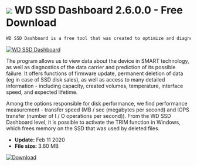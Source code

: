 # ![](https://cdn.softexe.net/static/icon/5/wd-ssd-dashboard-8233.png) WD SSD Dashboard 2.6.0.0 - Free Download

```sh
WD SSD Dashboard is a free tool that was created to optimize and diagnose SSDs produced by Western Digital.
```
[![WD SSD Dashboard](https://gallery.dpcdn.pl/imgc/Tools/75817/g_-_420x350_1.5_-_x20170518172844_0.jpg)](https://softexe.net/win/disks-files/other/wd-ssd-dashboard:hbcc.html)

The program allows us to view data about the device in SMART technology, as well as diagnostics of the data carrier and prediction of its possible failure. It offers functions of firmware update, permanent deletion of data (eg in case of SSD disk sales), as well as access to many detailed information - including capacity, created volumes, temperature, interface speed, and expected lifetime.
 
 Among the options responsible for disk performance, we find performance measurement - transfer speed (MB / sec (megabytes per second) and IOPS transfer (number of I / O operations per second)). From the WD SSD Dashboard level, it is possible to activate the TRIM function in Windows, which frees memory on the SSD that was used by deleted files.


- **Update:** Feb 11 2020
- **File size:** 3.60 MB

[![Download](https://cdn.softexe.net/static/img/download.png)](https://softexe.net/win/disks-files/other/wd-ssd-dashboard:hbcc.html)

